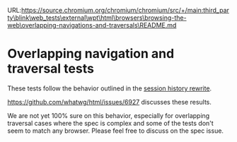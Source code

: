 URL:https://source.chromium.org/chromium/chromium/src/+/main:third_party\blink\web_tests\external\wpt\html\browsers\browsing-the-web\overlapping-navigations-and-traversals\README.md
# Overlapping navigation and traversal tests

These tests follow the behavior outlined in the
[session history rewrite](https://github.com/whatwg/html/pull/6315).

<https://github.com/whatwg/html/issues/6927> discusses these results.

We are not yet 100% sure on this behavior, especially for overlapping
traversal cases where the spec is complex and some of the tests don't
seem to match any browser. Please feel free to discuss on the spec
issue.
